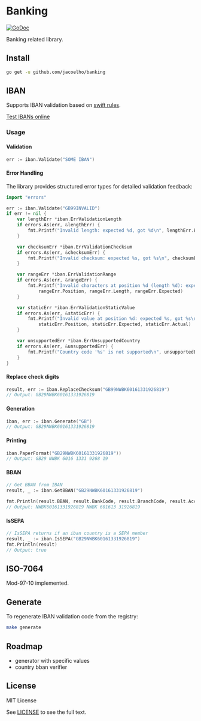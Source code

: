 # Banking

[![GoDoc](https://godoc.org/github.com/jacoelho/banking?status.svg)](https://pkg.go.dev/github.com/jacoelho/banking?tab=overview)

Banking related library.

## Install

```bash
go get -u github.com/jacoelho/banking
```

## IBAN

Supports IBAN validation based on [swift rules](https://www.swift.com/node/11971).

[Test IBANs online](https://www.jacoelho.com/banking/)

### Usage

#### Validation
```go
err := iban.Validate("SOME IBAN")
```

#### Error Handling

The library provides structured error types for detailed validation feedback:

```go
import "errors"

err := iban.Validate("GB99INVALID")
if err != nil {
    var lengthErr *iban.ErrValidationLength
    if errors.As(err, &lengthErr) {
        fmt.Printf("Invalid length: expected %d, got %d\n", lengthErr.Expected, lengthErr.Actual)
    }

    var checksumErr *iban.ErrValidationChecksum
    if errors.As(err, &checksumErr) {
        fmt.Printf("Invalid checksum: expected %s, got %s\n", checksumErr.Expected, checksumErr.Actual)
    }

    var rangeErr *iban.ErrValidationRange
    if errors.As(err, &rangeErr) {
        fmt.Printf("Invalid characters at position %d (length %d): expected %s\n",
            rangeErr.Position, rangeErr.Length, rangeErr.Expected)
    }

    var staticErr *iban.ErrValidationStaticValue
    if errors.As(err, &staticErr) {
        fmt.Printf("Invalid value at position %d: expected %s, got %s\n",
            staticErr.Position, staticErr.Expected, staticErr.Actual)
    }

    var unsupportedErr *iban.ErrUnsupportedCountry
    if errors.As(err, &unsupportedErr) {
        fmt.Printf("Country code '%s' is not supported\n", unsupportedErr.CountryCode)
    }
}
```

#### Replace check digits
```go
result, err := iban.ReplaceChecksum("GB99NWBK60161331926819")
// Output: GB29NWBK60161331926819
```

#### Generation

```go
iban, err := iban.Generate("GB")
// Output: GB29NWBK60161331926819
```

#### Printing

```go
iban.PaperFormat("GB29NWBK60161331926819"))
// Output: GB29 NWBK 6016 1331 9268 19
```

#### BBAN

```go
// Get BBAN from IBAN
result, _ := iban.GetBBAN("GB29NWBK60161331926819")

fmt.Println(result.BBAN, result.BankCode, result.BranchCode, result.AccountNumber)
// Output: NWBK60161331926819 NWBK 601613 31926819
```

#### IsSEPA

```go
// IsSEPA returns if an iban country is a SEPA member
result, _ := iban.IsSEPA("GB29NWBK60161331926819")
fmt.Println(result)
// Output: true
```

## ISO-7064

Mod-97-10 implemented.

## Generate

To regenerate IBAN validation code from the registry:

```bash
make generate
```

## Roadmap

* generator with specific values
* country bban verifier

## License

MIT License

See [LICENSE](LICENSE) to see the full text.
